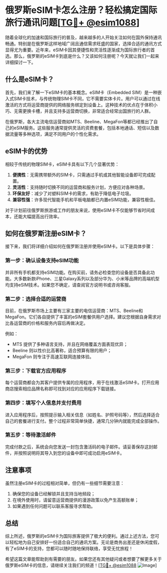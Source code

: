 # 俄罗斯eSIM卡怎么注册？轻松搞定国际旅行通讯问题[[TG💪+ @esim1088](https://t.me/s/esim1088)]

随着全球化的加速和国际旅行的普及，越来越多的人开始关注如何在国外保持通讯畅通。特别是在俄罗斯这样地域广阔且通信需求旺盛的国家，选择合适的通讯方式显得尤为重要。近年来，eSIM卡因其便捷性和灵活性逐渐成为国际旅行者的首选。那么，俄罗斯的eSIM卡到底是什么？又该如何注册呢？今天就让我们一起来详细探讨一下。

## 什么是eSIM卡？

首先，我们来了解一下eSIM卡的基本概念。eSIM卡（Embedded SIM）是一种嵌入式SIM卡技术，与传统物理SIM卡不同，它不需要实体卡片。用户可以通过在线激活的方式将运营商提供的网络服务绑定到设备上。这种技术的优点在于体积小巧、无需更换卡槽，并且支持多运营商切换，非常适合经常出国旅行的人群。

在俄罗斯，各大主流电信运营商如MTS、Beeline、MegaFon等都已经推出了自己的eSIM服务。这些服务通常提供灵活的资费套餐，包括本地通话、短信以及数据流量等多种选项，满足不同用户的个性化需求。

## eSIM卡的优势

相较于传统的物理SIM卡，eSIM卡具有以下几个显著优势：

1. **便携性**：无需携带额外的SIM卡，只需通过手机或其他智能设备即可完成配置。
2. **灵活性**：支持随时切换不同的运营商和服务计划，方便应对各种场景。
3. **环保友好**：减少了对塑料SIM卡的需求，有助于降低电子垃圾。
4. **兼容性强**：许多现代智能手机和平板电脑都已内置eSIM功能，兼容性极佳。

对于计划前往俄罗斯旅游或工作的朋友来说，使用eSIM卡不仅能够节省时间成本，还能大幅提高出行效率。

## 如何在俄罗斯注册eSIM卡？

接下来，我们将详细介绍如何在俄罗斯注册并使用eSIM卡。以下是具体步骤：

### 第一步：确认设备支持eSIM功能

并非所有手机都支持eSIM功能。在购买前，请务必检查您的设备是否具备此功能。大多数新款iPhone、三星Galaxy系列以及部分华为、小米等品牌的高端机型均支持eSIM技术。如果您不确定，请查阅官方说明书或咨询客服。

### 第二步：选择合适的运营商

目前，在俄罗斯市场上主要有三家主要的电信运营商：MTS、Beeline和MegaFon。它们各自提供了丰富的eSIM套餐供用户选择。建议您根据自身需求对比各运营商的价格和服务内容后再做决定。

例如：
- MTS 提供了多种语言支持，并且在网络覆盖方面表现优异；
- Beeline 则以性价比高著称，适合预算有限的用户；
- MegaFon 则专注于高速互联网连接体验。

### 第三步：下载官方应用程序

每个运营商都会为其客户提供专属的应用程序，用于在线激活eSIM卡。打开应用商店搜索相应品牌名称即可找到对应的应用程序下载链接。

### 第四步：填写个人信息并支付费用

进入应用程序后，按照提示输入相关信息（如姓名、护照号码等），然后选择适合自己的套餐进行支付。整个过程非常简单快捷，通常几分钟内就能完成全部操作。

### 第五步：等待激活邮件

完成付款之后，系统会向您发送一封包含激活码的电子邮件。请妥善保存这封邮件，并按照说明将其导入到您的设备中即可成功启用eSIM卡。

## 注意事项

虽然注册eSIM卡的过程相对简单，但仍有一些细节需要注意：

1. 确保您的设备已经解锁并且支持当地频段；
2. 在境外使用时，请留意运营商提供的漫游政策以免产生高额账单；
3. 如果遇到任何问题可以联系客服寻求帮助。

## 总结

综上所述，俄罗斯的eSIM卡为国际旅客提供了极大的便利。通过上述方法，您可以轻松地为自己安排好一份适合自己的通讯方案。无论是商务出差还是休闲度假，有了eSIM卡的支持，您都可以随时随地保持联络，享受无忧旅程！

希望这篇文章能帮助到有需要的朋友。如果您还有其他疑问或者想要了解更多关于俄罗斯eSIM卡的信息，请继续关注我们的频道！[[TG💪+ @esim1088](https://t.me/s/esim1088) ![Image](https://i.postimg.cc/4NQfJmqS/Snipaste-2025-05-13-00-14-12.png)]